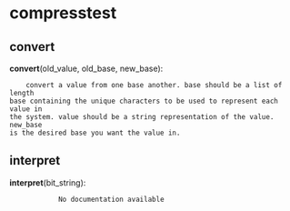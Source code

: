 compresstest
==============



convert
--------------

**convert**(old_value, old_base, new_base):

		convert a value from one base another. base should be a list of length
    base containing the unique characters to be used to represent each value in
    the system. value should be a string representation of the value. new_base
    is the desired base you want the value in.


interpret
--------------

**interpret**(bit_string):

				No documentation available
